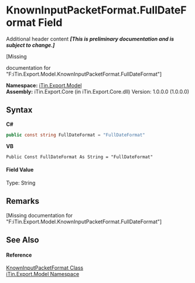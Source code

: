 # KnownInputPacketFormat.FullDateFormat Field
Additional header content _**\[This is preliminary documentation and is subject to change.\]**_

\[Missing <summary> documentation for "F:iTin.Export.Model.KnownInputPacketFormat.FullDateFormat"\]

**Namespace:**&nbsp;<a href="ef57ffcc-e95e-b212-5a46-9aa6f5a3511f">iTin.Export.Model</a><br />**Assembly:**&nbsp;iTin.Export.Core (in iTin.Export.Core.dll) Version: 1.0.0.0 (1.0.0.0)

## Syntax

**C#**<br />
``` C#
public const string FullDateFormat = "FullDateFormat"
```

**VB**<br />
``` VB
Public Const FullDateFormat As String = "FullDateFormat"
```


#### Field Value
Type: String

## Remarks
\[Missing <remarks> documentation for "F:iTin.Export.Model.KnownInputPacketFormat.FullDateFormat"\]

## See Also


#### Reference
<a href="ba5deaec-85da-be90-06b3-9837b8baf5e4">KnownInputPacketFormat Class</a><br /><a href="ef57ffcc-e95e-b212-5a46-9aa6f5a3511f">iTin.Export.Model Namespace</a><br />